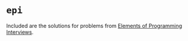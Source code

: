 # `epi`

Included are the solutions for problems from [Elements of Programming Interviews][0].

[0]: https://www.amazon.com/Elements-Programming-Interviews-Questions-Tsung-Hsien/dp/B00C7F0V3W/
